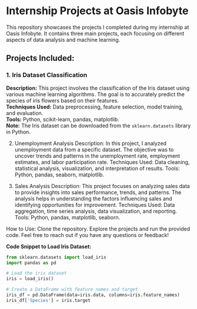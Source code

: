 # Internship Projects at Oasis Infobyte

This repository showcases the projects I completed during my internship at Oasis Infobyte. It contains three main projects, each focusing on different aspects of data analysis and machine learning.

## Projects Included:

### 1. Iris Dataset Classification

**Description:** This project involves the classification of the Iris dataset using various machine learning algorithms. The goal is to accurately predict the species of iris flowers based on their features.  
**Techniques Used:** Data preprocessing, feature selection, model training, and evaluation.  
**Tools:** Python, scikit-learn, pandas, matplotlib.  
**Note:** The Iris dataset can be downloaded from the `sklearn.datasets` library in Python.

2. Unemployment Analysis
Description: In this project, I analyzed unemployment data from a specific dataset. The objective was to uncover trends and patterns in the unemployment rate, employment estimates, and labor participation rate.
Techniques Used: Data cleaning, statistical analysis, visualization, and interpretation of results.
Tools: Python, pandas, seaborn, matplotlib.

3. Sales Analysis
Description: This project focuses on analyzing sales data to provide insights into sales performance, trends, and patterns. The analysis helps in understanding the factors influencing sales and identifying opportunities for improvement.
Techniques Used: Data aggregation, time series analysis, data visualization, and reporting.
Tools: Python, pandas, matplotlib, seaborn.

How to Use:
Clone the repository.
Explore the projects and run the provided code.
Feel free to reach out if you have any questions or feedback!

**Code Snippet to Load Iris Dataset:**
```python
from sklearn.datasets import load_iris
import pandas as pd

# Load the iris dataset
iris = load_iris()

# Create a DataFrame with feature names and target
iris_df = pd.DataFrame(data=iris.data, columns=iris.feature_names)
iris_df['Species'] = iris.target

